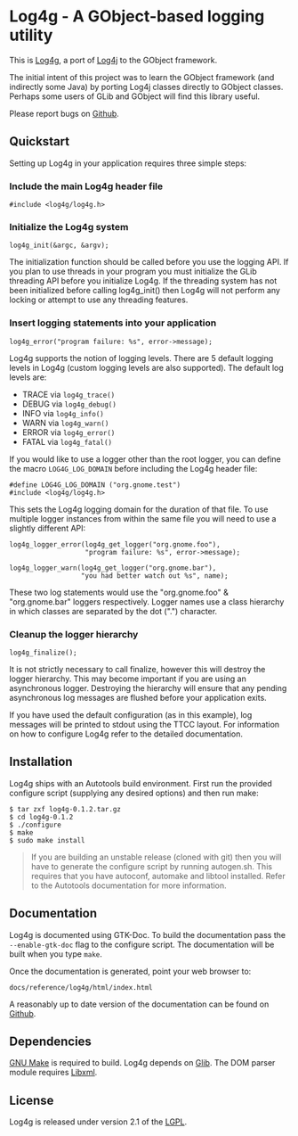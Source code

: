 # Log4g - A GObject-based logging utility

This is [Log4g][1], a port of [Log4j][2] to the GObject framework.

The initial intent of this project was to learn the GObject framework (and
indirectly some Java) by porting Log4j classes directly to GObject classes.
Perhaps some users of GLib and GObject will find this library useful.

Please report bugs on [Github][3].

[1]: http://mike.steinert.ca/log4g/
[2]: http://logging.apache.org/log4j/
[3]: http://github.com/msteinert/log4g/issues/

## Quickstart

Setting up Log4g in your application requires three simple steps:

### Include the main Log4g header file

    #include <log4g/log4g.h>

### Initialize the Log4g system

    log4g_init(&argc, &argv);

The initialization function should be called before you use the logging API.
If you plan to use threads in your program you must initialize the GLib
threading API before you initialize Log4g. If the threading system has not
been initialized before calling log4g_init() then Log4g will not perform
any locking or attempt to use any threading features.

### Insert logging statements into your application

    log4g_error("program failure: %s", error->message);

Log4g supports the notion of logging levels. There are 5 default logging
levels in Log4g (custom logging levels are also supported). The default log
levels are:

* TRACE via `log4g_trace()`
* DEBUG via `log4g_debug()`
* INFO via `log4g_info()`
* WARN via `log4g_warn()`
* ERROR via `log4g_error()`
* FATAL via `log4g_fatal()`

If you would like to use a logger other than the root logger, you can
define the macro `LOG4G_LOG_DOMAIN` before including the Log4g header file:

    #define LOG4G_LOG_DOMAIN ("org.gnome.test")
    #include <log4g/log4g.h>

This sets the Log4g logging domain for the duration of that file. To use
multiple logger instances from within the same file you will need to use a
slightly different API:

    log4g_logger_error(log4g_get_logger("org.gnome.foo"),
                       "program failure: %s", error->message);

    log4g_logger_warn(log4g_get_logger("org.gnome.bar"),
                      "you had better watch out %s", name);

These two log statements would use the "org.gnome.foo" & "org.gnome.bar"
loggers respectively. Logger names use a class hierarchy in which classes
are separated by the dot (".") character.

### Cleanup the logger hierarchy

    log4g_finalize();

It is not strictly necessary to call finalize, however this will destroy the
logger hierarchy. This may become important if you are using an asynchronous
logger. Destroying the hierarchy will ensure that any pending asynchronous
log messages are flushed before your application exits.

If you have used the default configuration (as in this example), log messages
will be printed to stdout using the TTCC layout. For information on how to
configure Log4g refer to the detailed documentation.

## Installation

Log4g ships with an Autotools build environment. First run the provided
configure script (supplying any desired options) and then run make:

    $ tar zxf log4g-0.1.2.tar.gz
    $ cd log4g-0.1.2
    $ ./configure
    $ make
    $ sudo make install

> If you are building an unstable release (cloned with git) then you will
> have to generate the configure script by running autogen.sh. This requires
> that you have autoconf, automake and libtool installed. Refer to the
> Autotools documentation for more information.

## Documentation

Log4g is documented using GTK-Doc. To build the documentation pass the
`--enable-gtk-doc` flag to the configure script. The documentation will be
built when you type `make`.

Once the documentation is generated, point your web browser to:

    docs/reference/log4g/html/index.html

A reasonably up to date version of the documentation can be found on
[Github][4].

[4]: http:/mike.steinert.ca/log4g/documentation.html

## Dependencies

[GNU Make][gmake] is required to build. Log4g depends on [Glib][glib]. The
DOM parser module requires [Libxml][libxml].

[gmake]: http://www.gnu.org/software/make/
[glib]: http://www.gtk.org/
[libxml]: http://xmlsoft.org/

## License

Log4g is released under version 2.1 of the [LGPL][lgpl].

[lgpl]: http://www.gnu.org/licenses/lgpl-2.1.html
